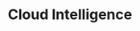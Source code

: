 ---
title: Cloud Intelligence
layout: pulumi-insights

meta_desc: AI-powered cloud intelligence. Understand, optimize, and secure your infrastructure with natural language queries and automated insights.

aliases:
- /insights
- /product/ai-assistant

overview:
    header: Cloud Intelligence
    title: AI-powered insights for your infrastructure
    body: |
      Pulumi Cloud Intelligence combines AI assistance, search capabilities, and analytics to help you understand and optimize your cloud. Ask questions in natural language, find resources across clouds, detect security issues, and get cost optimization recommendations - all powered by AI that understands your infrastructure.
    items:
        - title: AI Assistant
          icon: bot
          icon_color: purple
          description: |
            Generate code, debug failures, and get answers about your infrastructure using natural language.

        - title: Smart Search
          icon: eye
          icon_color: yellow
          description: |
            Find any resource across all your clouds with structured queries or natural language prompts.

        - title: Cost Optimization
          icon: gear
          icon_color: blue
          description: |
            Identify waste, unused resources, and cost-saving opportunities automatically.

ai_copilot:
    title: Pulumi Copilot - Your AI Infrastructure Assistant
    description: |
        Pulumi Copilot understands your entire infrastructure context. Ask questions, generate code, debug issues, and get recommendations - all in natural language.
    capabilities:
        - title: "Generate Infrastructure Code"
          example: '"Create a serverless API on AWS with DynamoDB"'
          description: "Generate complete Pulumi programs from natural language descriptions"
          
        - title: "Debug Deployment Failures"
          example: '"Why did my deployment fail yesterday?"'
          description: "Analyze logs and errors to pinpoint and fix issues quickly"
          
        - title: "Find Security Issues"
          example: '"Do I have any public S3 buckets?"'
          description: "Scan for vulnerabilities and compliance violations automatically"
          
        - title: "Optimize Costs"
          example: '"What are my most expensive unused resources?"'
          description: "Identify waste and get specific recommendations to reduce spend"

search:
    title: Resource Search - Find Anything, Anywhere
    description: |
        Search across all your clouds, accounts, and regions with powerful queries. Use SQL-like syntax for precision or natural language for convenience.
    features:
        - title: "Multi-Cloud Search"
          description: "Query resources across AWS, Azure, GCP, Kubernetes, and 100+ providers"
        - title: "Natural Language"
          description: "Ask questions like 'Show me all untagged EC2 instances in production'"
        - title: "Saved Queries"
          description: "Save and share common searches with your team"
        - title: "API Access"
          description: "Integrate search results into your workflows and dashboards"

analytics:
    title: Analytics & Insights
    description: |
        Get automatic insights into your infrastructure health, costs, and compliance posture. Track trends, detect anomalies, and make data-driven decisions.
    dashboards:
        - title: "Cost Analytics"
          description: "Track spending trends, identify cost drivers, forecast future costs"
        - title: "Security Dashboard"
          description: "Monitor compliance violations, security risks, and remediation progress"
        - title: "Team Activity"
          description: "See who's deploying what, track productivity, audit changes"
        - title: "Resource Inventory"
          description: "Complete inventory of all cloud resources with metadata and relationships"

intelligence_features:
    title: Intelligent Automation
    items:
        - title: "Drift Detection"
          description: "Automatically detect when cloud resources have changed outside of Pulumi"
          icon: cycle
          
        - title: "Policy Violations"
          description: "Continuous scanning for security and compliance violations with auto-remediation"
          icon: shield
          
        - title: "Anomaly Detection"
          description: "AI-powered detection of unusual patterns in costs, deployments, or resource usage"
          icon: alert
          
        - title: "Smart Recommendations"
          description: "Proactive suggestions for cost savings, security improvements, and best practices"
          icon: lightning

customer_quotes:
  alkira:
    text: |
      "Pulumi Copilot and Insights make it really easy to find idle developer environments that need to be shut down, which reduces our cloud costs significantly. The AI understands our infrastructure and helps developers be more productive."
    author: Santosh Dornal, Head of Software Test & DevOps
    logo: alkira

how_it_works:
    title: How Cloud Intelligence Works
    steps:
        - title: "Connect Your Clouds"
          description: "Sync all your cloud accounts - including resources not managed by Pulumi"
        - title: "AI Learns Your Infrastructure"
          description: "Copilot builds understanding of your resources, relationships, and patterns"
        - title: "Ask Anything"
          description: "Query in natural language or structured search across everything"
        - title: "Get Actionable Insights"
          description: "Receive recommendations, detect issues, and automate fixes"

pricing:
    title: Pricing
    description: |
        Cloud Intelligence features are included with Pulumi Cloud. Copilot is available on all plans. Advanced analytics and unlimited queries available on Team and Enterprise plans.

get_started:
    title: Get started with Cloud Intelligence
    description: |
        Start asking questions about your infrastructure today. Pulumi Copilot is ready to help you understand, optimize, and secure your cloud.
---